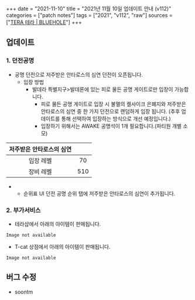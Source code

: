 +++
date = "2021-11-10"
title = "2021년 11월 10일 업데이트 안내 (v112)"
categories = ["patch notes"]
tags = ["2021", "v112", "raw"]
sources = ["[TERA 테라 | BLUEHOLE](https://playtera.co.kr/news/updates/692)"]
+++

## 업데이트

### **1.** 던전공명
- 공명 던전으로 저주받은 안타로스의 심연 던전이 오픈됩니다.
  - 입장 방법
    - 발데라 특별지구>발데론에 있는 피로 물든 공명 게이트로만 입장이 가능합니다.
      - 피로 물든 공명 게이트로 입장 시 불멸의 켈사이크 은폐지와 저주받은 안타로스의 심연 중 한 가지 던전으로 랜덤하게 입장 됩니다. (추후 업데이트를 통해 선택하여 입장하는 방식으로 개선 예정입니다.)
      - 입장하기 위해서는 AWAKE 공명석이 1개 필요합니다.(파티원 개별 소모)

| 저주받은 안타로스의 심연 ||
| :-: | :-: |
| 입장 레벨 | 70 |
| 장비 레벨 | 510 |

- 
  - 순위표 UI 던전 공명 순위 탭에 저주받은 안타로스의 심연이 추가됩니다.

### **2.** 부가서비스
- 테라샵에서 아래의 아이템이 판매됩니다.

`Image not available`

- T-cat 상점에서 아래의 아이템이 판매됩니다.

`Image not available`

## 버그 수정

- soontm
